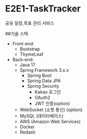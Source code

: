 # E2E1-TaskTracker
공유 일정,목표 관리 서비스

##기술 스택
- Front-end:
    - Bootstrap
    - ThymeLeaf
- Back-end:
    - Java 17
    - Spring Framework 3.x.x
        - Spring Boot
        - Spring Data JPA
        - Spring Security
            - Kakao 로그인
            - OAuth2
            - JWT 인증(option)
    - WebSocket (소켓 통신) (option)
    - MySQL (데이터베이스)
    - AWS (Amazon Web Services)
    - Docker
    - Redash
